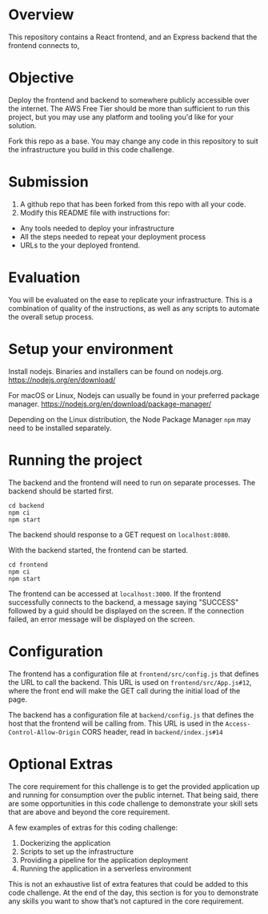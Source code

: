 # Overview
This repository contains a React frontend, and an Express backend that the frontend connects to,

# Objective
Deploy the frontend and backend to somewhere publicly accessible over the internet. The AWS Free Tier should be more than sufficient to run this project, but you may use any platform and tooling you'd like for your solution.

Fork this repo as a base. You may change any code in this repository to suit the infrastructure you build in this code challenge.

# Submission
1. A github repo that has been forked from this repo with all your code.
2. Modify this README file with instructions for:
* Any tools needed to deploy your infrastructure
* All the steps needed to repeat your deployment process
* URLs to the your deployed frontend.

# Evaluation
You will be evaluated on the ease to replicate your infrastructure. This is a combination of quality of the instructions, as well as any scripts to automate the overall setup process.

# Setup your environment
Install nodejs. Binaries and installers can be found on nodejs.org.
https://nodejs.org/en/download/

For macOS or Linux, Nodejs can usually be found in your preferred package manager.
https://nodejs.org/en/download/package-manager/

Depending on the Linux distribution, the Node Package Manager `npm` may need to be installed separately.

# Running the project
The backend and the frontend will need to run on separate processes. The backend should be started first.
```
cd backend
npm ci
npm start
```
The backend should response to a GET request on `localhost:8080`.

With the backend started, the frontend can be started.
```
cd frontend
npm ci
npm start
```
The frontend can be accessed at `localhost:3000`. If the frontend successfully connects to the backend, a message saying "SUCCESS" followed by a guid should be displayed on the screen.  If the connection failed, an error message will be displayed on the screen.

# Configuration
The frontend has a configuration file at `frontend/src/config.js` that defines the URL to call the backend. This URL is used on `frontend/src/App.js#12`, where the front end will make the GET call during the initial load of the page.

The backend has a configuration file at `backend/config.js` that defines the host that the frontend will be calling from. This URL is used in the `Access-Control-Allow-Origin` CORS header, read in `backend/index.js#14`

# Optional Extras
The core requirement for this challenge is to get the provided application up and running for consumption over the public internet. That being said, there are some opportunities in this code challenge to demonstrate your skill sets that are above and beyond the core requirement.

A few examples of extras for this coding challenge:
1. Dockerizing the application
2. Scripts to set up the infrastructure
3. Providing a pipeline for the application deployment
4. Running the application in a serverless environment

This is not an exhaustive list of extra features that could be added to this code challenge. At the end of the day, this section is for you to demonstrate any skills you want to show that’s not captured in the core requirement.
